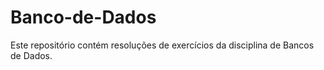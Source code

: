 # Banco-de-Dados

Este repositório contém resoluções de exercícios da disciplina de Bancos de Dados. 
